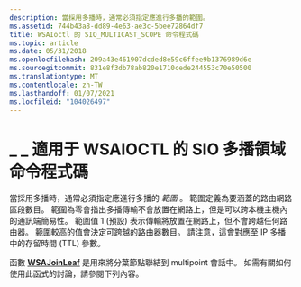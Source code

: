 ```yaml
---
description: 當採用多播時，通常必須指定應進行多播的範圍。
ms.assetid: 744b43a8-dd89-4e63-ae3c-5bee72864df7
title: WSAIoctl 的 SIO_MULTICAST_SCOPE 命令程式碼
ms.topic: article
ms.date: 05/31/2018
ms.openlocfilehash: 209a43e461907dcded8e59c6ffee9b1376989d6e
ms.sourcegitcommit: 831e8f3db78ab820e1710cede244553c70e50500
ms.translationtype: MT
ms.contentlocale: zh-TW
ms.lasthandoff: 01/07/2021
ms.locfileid: "104026497"
---
```

# <a name="sio_multicast_scope-command-code-for-wsaioctl"></a>\_ \_ 適用于 WSAIOCTL 的 SIO 多播領域命令程式碼

當採用多播時，通常必須指定應進行多播的 *範圍* 。 範圍定義為要涵蓋的路由網路區段數目。 範圍為零會指出多播傳輸不會放置在網路上，但是可以跨本機主機內的通訊端簡易性。 範圍值 1 (預設) 表示傳輸將放置在網路上，但不會跨越任何路由器。 範圍較高的值會決定可跨越的路由器數目。 請注意，這會對應至 IP 多播中的存留時間 (TTL) 參數。

函數 [**WSAJoinLeaf**](/windows/desktop/api/Winsock2/nf-winsock2-wsajoinleaf) 是用來將分葉節點聯結到 multipoint 會話中。 如需有關如何使用此函式的討論，請參閱下列內容。

 

 



